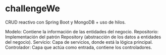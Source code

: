 # challengeWe

CRUD reactivo con Spring Boot y MongoDB + uso de hilos.

Modelo: Contiene la información de las entidades del negocio.
Repositorio: Implementación del patrón Repository (abstracción de los datos a entidades del negocio).
Servicio: Capa de servicios, donde está la lógica principal.
Controlador: Capa que actúa como entrada, contiene los controladores.



